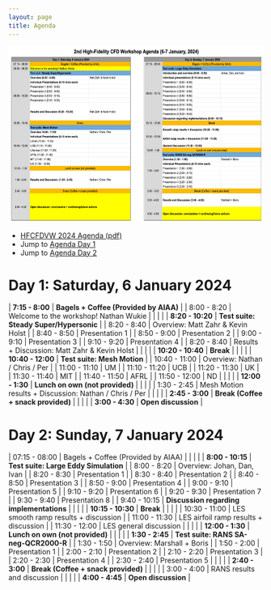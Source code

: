 ```yaml
---
layout: page
title: Agenda
---
```


<img src="/resources/HFCFDVW2024_Agenda.png" height="350">

- [HFCFDVW 2024 Agenda (pdf)](resources/HFCFDVW2024_Agenda.pdf)
- Jump to [Agenda Day 1](#day-1-saturday-6-january-2024)
- Jump to [Agenda Day 2](#day-2-sunday-7-january-2024)


# Day 1: Saturday, 6 January 2024

| **7:15 - 8:00**   |  **Bagels + Coffee (Provided by AIAA)**                   |
| 8:00 - 8:20       |  Welcome to the workshop! Nathan Wukie                    |
|                   |                                                           |
| **8:20 - 10:20**  | **Test suite: Steady Super/Hypersonic**                   |
| 8:20 - 8:40       | Overview: Matt Zahr & Kevin Holst                         |
| 8:40 - 8:50       | Presentation 1                                            |
| 8:50 - 9:00       | Presentation 2                                            |
| 9:00 - 9:10       | Presentation 3                                            |
| 9:10 - 9:20       | Presentation 4                                            |
| 8:20 - 8:40       | Results + Discussion: Matt Zahr & Kevin Holst             |
|                   |                                                           |
| **10:20 - 10:40** | **Break**                                                 |
|                   |                                                           |
| **10:40 - 12:00** | **Test suite: Mesh Motion**                               |
| 10:40 - 11:00     | Overview: Nathan / Chris / Per                            |
| 11:00 - 11:10     | UM                                                        |
| 11:10 - 11:20     | UCB                                                       |
| 11:20 - 11:30     | UK                                                        |
| 11:30 - 11:40     | MIT                                                       |
| 11:40 - 11:50     | AFRL                                                      |
| 11:50 - 12:00     | ND                                                        |
|                   |                                                           |
| **12:00 - 1:30**  | **Lunch on own (not provided)**                           |
|                   |                                                           |
| 1:30 - 2:45       | Mesh Motion results + Discussion: Nathan / Chris / Per    |
|                   |                                                           |
| **2:45 - 3:00**   | **Break (Coffee + snack provided)**                       |
|                   |                                                           |
| **3:00 - 4:30**   | **Open discussion**                                       |



# Day 2: Sunday, 7 January 2024

| 07:15 - 08:00     |  Bagels + Coffee (Provided by AIAA)                       |
|                   |                                                           |
| **8:00 - 10:15**  | **Test suite: Large Eddy Simulation**                     |
| 8:00 - 8:20       | Overview: Johan, Dan, Ivan                                |
| 8:20 - 8:30       | Presentation 1                                            |
| 8:30 - 8:40       | Presentation 2                                            |
| 8:40 - 8:50       | Presentation 3                                            |
| 8:50 - 9:00       | Presentation 4                                            |
| 9:00 - 9:10       | Presentation 5                                            |
| 9:10 - 9:20       | Presentation 6                                            |
| 9:20 - 9:30       | Presentation 7                                            |
| 9:30 - 9:40       | Presentation 8                                            |
| 9:40 - 10:15      | **Discussion regarding implementations**                  |
|                   |                                                           |
| **10:15 - 10:30** | **Break**                                                 |
|                   |                                                           |
| 10:30 - 11:00     | LES smooth ramp results + discussion                      |
| 11:00 - 11:30     | LES airfoil ramp results + discussion                     |
| 11:30 - 12:00     | LES general discussion                                    |
|                   |                                                           |
| **12:00 - 1:30**  | **Lunch on own (not provided)**                           |
|                   |                                                           |
| **1:30 - 2:45**   | **Test suite: RANS SA-neg-QCR2000-R**                     |
| 1:30 - 1:50       | Overview: Marshall + Boris                                |
| 1:50 - 2:00       | Presentation 1                                            |
| 2:00 - 2:10       | Presentation 2                                            |
| 2:10 - 2:20       | Presentation 3                                            |
| 2:20 - 2:30       | Presentation 4                                            |
| 2:30 - 2:40       | Presentation 5                                            |
|                   |                                                           |
| **2:40 - 3:00**   | **Break (Coffee + snack provided)**                       |
|                   |                                                           |
| 3:00 - 4:00       | RANS results and discussion                               |
|                   |                                                           |
| **4:00 - 4:45**   | **Open discussion**                                       |





